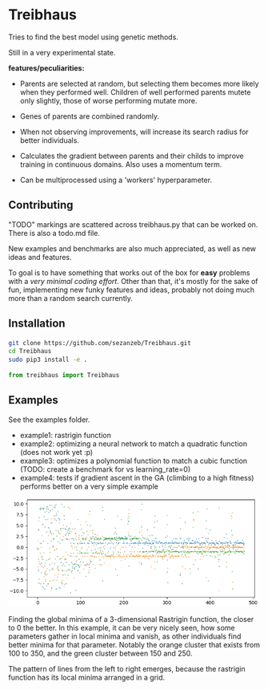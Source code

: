 # Treibhaus

Tries to find the best model using genetic methods.

Still in a very experimental state.

**features/peculiarities:**

- Parents are selected at random, but selecting them becomes more likely when
they performed well. Children of well performed parents mutete only slightly,
those of worse performing mutate more.

- Genes of parents are combined randomly.

- When not observing improvements, will increase its search radius for
better individuals.

- Calculates the gradient between parents and their childs to improve
training in continuous domains. Also uses a momentum term.

- Can be multiprocessed using a 'workers' hyperparameter.

## Contributing

"TODO" markings are scattered across treibhaus.py that can be worked on. There
is also a todo.md file.

New examples and benchmarks are also much appreciated, as well as new ideas and features.

To goal is to have something that works out of the box for **easy** problems 
with a *very minimal coding effort*. Other than that, it's mostly for the sake
of fun, implementing new funky features and ideas, probably not doing much more
than a random search currently.

## Installation

```bash
git clone https://github.com/sezanzeb/Treibhaus.git
cd Treibhaus
sudo pip3 install -e .
```

```python
from treibhaus import Treibhaus
```

## Examples

See the examples folder.

- example1: rastrigin function
- example2: optimizing a neural network to match a quadratic function (does not work yet :p)
- example3: optimizes a polynomial function to match a cubic function (TODO: create a benchmark for vs learning_rate=0)
- example4: tests if gradient ascent in the GA (climbing to a high fitness) performs better on a very simple example


![Rastrigin fitness over time](./example.png)

Finding the global minima of a 3-dimensional Rastrigin function, the closer to 0 the better. In this example, it can be very nicely seen, how some parameters gather in local minima and vanish, as other individuals find better minima for that parameter. Notably the orange cluster that exists from 100 to 350, and the green cluster between 150 and 250.

The pattern of lines from the left to right emerges, because the rastrigin function has its local minima arranged in a grid.
